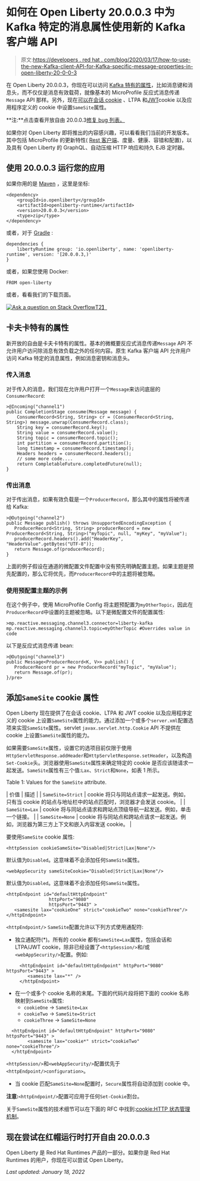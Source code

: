 # 如何在 Open Liberty 20.0.0.3 中为 Kafka 特定的消息属性使用新的 Kafka 客户端 API

> 原文:[https://developers . red hat . com/blog/2020/03/17/how-to-use-the-new-Kafka-client-API-for-Kafka-specific-message-properties-in-open-liberty-20-0-0-3](https://developers.redhat.com/blog/2020/03/17/how-to-use-the-new-kafka-client-api-for-kafka-specific-message-properties-in-open-liberty-20-0-0-3)

在 Open Liberty 20.0.0.3，你现在可以访问 [Kafka 特有的属性](#kafka)，比如消息键和消息头，而不仅仅是消息有效载荷，就像基本的 MicroProfile 反应式消息传递`Message` API 那样。另外，现在[可以在会话 cookie](#ASCA) 、LTPA 和[JWT](https://developers.redhat.com/cheatsheets/microprofile-jwt/)cookie 以及应用程序定义的 cookie 中设置`SameSite`属性。

**注:**点击查看开放自由 20.0.0.3[修复 bug 列表。](https://github.com/OpenLiberty/open-liberty/issues?utf8=%E2%9C%93&q=label%3Arelease%3A20003+label%3A%22release+bug%22)

如果你对 Open Liberty 即将推出的内容感兴趣，可以看看我们当前的开发版本。其中包括 MicroProfile 的更新特性( [Rest 客户端](https://developers.redhat.com/cheatsheets/microprofile-rest-client/)、度量、健康、容错和配置)，以及具有 Open Liberty 的 GraphQL、自动压缩 HTTP 响应和持久 EJB 定时器。

## 使用 20.0.0.3 运行您的应用

如果你用的是 [Maven](https://openliberty.io//guides/maven-intro.html) ，这里是坐标:

```
<dependency>
    <groupId>io.openliberty</groupId>
    <artifactId>openliberty-runtime</artifactId>
    <version>20.0.0.3</version>
    <type>zip</type>
</dependency>
```

或者，对于 [Gradle](https://openliberty.io//guides/gradle-intro.html) :

```
dependencies {
    libertyRuntime group: 'io.openliberty', name: 'openliberty-runtime', version: '[20.0.0.3,)'
}
```

或者，如果您使用 Docker:

```
FROM open-liberty
```

或者，看看我们的下载页面。

[![Ask a question on Stack Overflow](../Images/c7ce73089d145211720195aaa79cde52.png)T2】](https://stackoverflow.com/tags/open-liberty)

## 卡夫卡特有的属性

新开放的自由是卡夫卡特有的属性。基本的微概要反应式消息传递`Message` API 不允许用户访问除消息有效负载之外的任何内容。原生 Kafka 客户端 API 允许用户访问 Kafka 特定的消息属性，例如消息密钥和消息头。

### 传入消息

对于传入的消息，我们现在允许用户打开一个`Message`来访问底层的`ConsumerRecord`:

```
>@Incoming("channel1")
public CompletionStage consume(Message message) {
    ConsumerRecord<String, String> cr = (ConsumerRecord<String, String>) message.unwrap(ConsumerRecord.class);
    String key = consumerRecord.key();
    String value = consumerRecord.value();
    String topic = consumerRecord.topic();
    int partition = consumerRecord.partition();
    long timestamp = consumerRecord.timestamp();
    Headers headers = consumerRecord.headers();
    // some more code....
    return CompletableFuture.completedFuture(null);
}
```

### 传出消息

对于传出消息，如果有效负载是一个`ProducerRecord`，那么其中的属性将被传递给 Kafka:

```
>@Outgoing("channel2")
public Message publish() throws UnsupportedEncodingException {
   ProducerRecord<String, String> producerRecord = new ProducerRecord<String, String>("myTopic", null, "myKey", "myValue");
   producerRecord.headers().add("HeaderKey", "HeaderValue".getBytes("UTF-8"));
   return Message.of(producerRecord);
}
```

上面的例子假设在通道的微配置文件配置中没有预先明确配置主题。如果主题是预先配置的，那么它将优先，而`ProducerRecord`中的主题将被忽略。

### 使用预配置主题的示例

在这个例子中，使用 MicroProfile Config 将主题预配置为`myOtherTopic`，因此在`ProducerRecord`中设置的主题被忽略。以下是微配置文件的配置属性:

```
>mp.reactive.messaging.channel3.connector=liberty-kafka
mp.reactive.messaging.channel3.topic=myOtherTopic #Overrides value in code
```

以下是反应式消息传递 bean:

```
>@Outgoing("channel3")
public Message<ProducerRecord<K, V>> publish() {
   ProducerRecord pr = new ProducerRecord("myTopic", "myValue");
   return Message.of(pr);
}/pre>
```

## 添加`SameSite` cookie 属性

Open Liberty 现在提供了在会话 cookie、LTPA 和 JWT cookie 以及应用程序定义的 cookie 上设置`SameSite`属性的能力。通过添加一个或多个`server.xml`配置选项来实现`SameSite`属性。servlet `javax.servlet.http.Cookie` API 不提供在 cookie 上设置`SameSite`属性的能力。

如果需要`SameSite`属性，设置它的选项目前仅限于使用`HttpServletResponse.addHeader`和`HttpServletResponse.setHeader`，以及构造`Set-Cookie`头。浏览器使用`SameSite`属性来确定特定的 cookie 是否应该随请求一起发送。`SameSite`属性有三个值:`Lax`、`Strict`和`None`，如表 1 所示。

Table 1: Values for the `SameSite` attribute.

| 价值 | 描述 |
| `SameSite=Strict` | cookie 将只与同站点请求一起发送。例如，只有当 cookie 的站点与地址栏中的站点匹配时，浏览器才会发送 cookie。 |
| `SameSite=Lax` | cookie 将与同站点请求和跨站点顶级导航一起发送。例如，单击一个链接。 |
| `SameSite=None` | cookie 将与同站点和跨站点请求一起发送。例如，浏览器为第三方上下文和嵌入内容发送 cookie。 |

要使用`SameSite` cookie 属性:

`<httpSession cookieSameSite="Disabled|Strict|Lax|None"/>`

默认值为`Disabled`。这意味着不会添加任何`SameSite`属性。

`<webAppSecurity sameSiteCookie="Disabled|Strict|Lax|None"/>`

默认值为`Disabled`。这意味着不会添加任何`SameSite`属性。

```
<httpEndpoint id="defaultHttpEndpoint" 
                httpPort="9080" 
                httpsPort="9443" >
   <samesite lax="cookieOne" strict="cookieTwo" none="cookieThree"/>
</httpEndpoint>
```

`<httpEndpoint/>` `SameSite`配置允许以下列方式使用通配符:

*   独立通配符(*)。所有的 cookie 都有`SameSite=Lax`属性，包括会话和 LTPA/JWT cookie，除非已经设置了`<httpSession/>`和/或`<webAppSecurity/>`配置。例如:

```
     <httpEndpoint id="defaultHttpEndpoint" httpPort="9080" httpsPort="9443" >
        <samesite lax="*" />
     </httpEndpoint>

```

*   在一个或多个 cookie 名称的末尾。下面的代码片段将把下面的 cookie 名称映射到`SameSite`属性:
    *   `cookieOne` → `SameSite=Lax`
    *   `cookieTwo` → `SameSite=Strict`
    *   `cookieThree` → `SameSite=None`

```
  <httpEndpoint id="defaultHttpEndpoint" httpPort="9080" httpsPort="9443" >
        <samesite lax="cookie*" strict="cookieTwo" none="cookieThree"/>
  </httpEndpoint>
```

`<httpSession/>`和`<webAppSecurity/>`配置优先于`<httpEndpoint/>configuration>`。

*   当 cookie 匹配`SameSite=None`配置时，`Secure`属性将自动添加到 cookie 中。

**注意:**`<httpEndpoint/>`配置可应用于任何`Set-Cookie`割台。

关于`SameSite`属性的技术细节可以在下面的 RFC 中找到:[cookie:HTTP 状态管理机制](https://tools.ietf.org/html/draft-ietf-httpbis-rfc6265bis-03#section-4.1.2.7)。

## 现在尝试在红帽运行时打开自由 20.0.0.3

Open Liberty 是 Red Hat Runtimes 产品的一部分。如果你是 Red Hat Runtimes 的用户，你现在可以尝试 Open Liberty。

*Last updated: January 18, 2022*